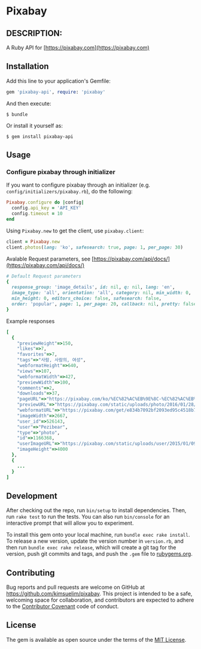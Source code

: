 # Pixabay

## DESCRIPTION:

A Ruby API for [https://pixabay.com](https://pixabay.com)

## Installation

Add this line to your application's Gemfile:

```ruby
gem 'pixabay-api', require: 'pixabay'
```

And then execute:

    $ bundle

Or install it yourself as:

    $ gem install pixabay-api

## Usage

### Configure pixabay through initializer

If you want to configure pixabay through an initializer (e.g. `config/initializers/pixabay.rb`), do the following:

```ruby
Pixabay.configure do |config|
  config.api_key = 'API_KEY'
  config.timeout = 10
end
```

Using `Pixabay.new` to get the client, use `pixabay.client`:

```ruby
client = Pixabay.new
client.photos(lang: 'ko', safesearch: true, page: 1, per_page: 30)
```

Avalable Request parameters, see [https://pixabay.com/api/docs/](https://pixabay.com/api/docs/)

```ruby
# Default Request parameters
{
  response_group: 'image_details', id: nil, q: nil, lang: 'en',
  image_type: 'all', orientation: 'all', category: nil, min_width: 0,
  min_height: 0, editors_choice: false, safesearch: false,
  order: 'popular', page: 1, per_page: 20, callback: nil, pretty: false
}
```

Example responses

```ruby
[
  {
    "previewHeight"=>150,
    "likes"=>7,
    "favorites"=>7,
    "tags"=>"사람, 사람의, 여성",
    "webformatHeight"=>640,
    "views"=>107,
    "webformatWidth"=>427,
    "previewWidth"=>100,
    "comments"=>2,
    "downloads"=>37,
    "pageURL"=>"https://pixabay.com/ko/%EC%82%AC%EB%9E%8C-%EC%82%AC%EB%9E%8C%EC%9D%98-%EC%97%AC%EC%84%B1-%EC%86%8C%EB%85%80-1166368/",
    "previewURL"=>"https://pixabay.com/static/uploads/photo/2016/01/28/14/59/person-1166368_150.jpg",
    "webformatURL"=>"https://pixabay.com/get/e834b7092bf2093ed95c4518b74d419fe170e4d104b0154491f3c17caeedb7_640.jpg",
    "imageWidth"=>2667,
    "user_id"=>526143,
    "user"=>"Pezibear",
    "type"=>"photo",
    "id"=>1166368,
    "userImageURL"=>"https://pixabay.com/static/uploads/user/2015/01/09/23-10-25-395_250x250.jpg",
    "imageHeight"=>4000
  },
  {
    ...
  }
]
```

## Development

After checking out the repo, run `bin/setup` to install dependencies. Then, run `rake test` to run the tests. You can also run `bin/console` for an interactive prompt that will allow you to experiment.

To install this gem onto your local machine, run `bundle exec rake install`. To release a new version, update the version number in `version.rb`, and then run `bundle exec rake release`, which will create a git tag for the version, push git commits and tags, and push the `.gem` file to [rubygems.org](https://rubygems.org).

## Contributing

Bug reports and pull requests are welcome on GitHub at https://github.com/kimsuelim/pixabay. This project is intended to be a safe, welcoming space for collaboration, and contributors are expected to adhere to the [Contributor Covenant](http://contributor-covenant.org) code of conduct.


## License

The gem is available as open source under the terms of the [MIT License](http://opensource.org/licenses/MIT).
